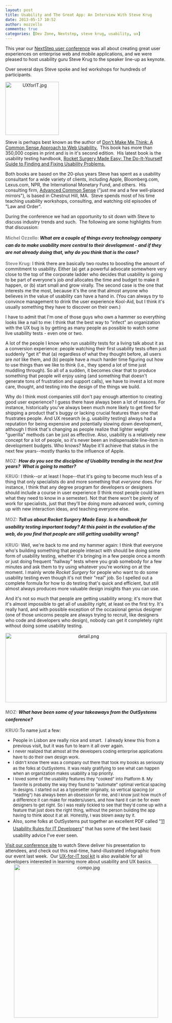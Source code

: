```yaml
---
layout: post
title: Usability and The Great App: An Interview With Steve Krug
date: 2013-05-17 10:52
author: mozzello
comments: true
categories: [Dev Zone, Nextstep, steve krug, usability, ux]
---
```

This year our <a href="http://www.outsystems.com/nextstep/" target="_blank">NextStep user conference</a> was all about creating great user experiences on enterprise web and mobile applications, and we were pleased to host usability guru Steve Krug to the speaker line-up as keynote.
<p style="text-align: left;">Over several days Steve spoke and led workshops for hundreds of participants.</p>
<!--more--><img class="alignright" style="text-align: center;" alt="UXforIT.jpg" src="https://www.outsystems.com/blog/wp-content/uploads/2013/05/UXforIT11.jpg" width="167" height="166" />
<p style="text-align: left;">Steve is perhaps best known as the author of <a href="http://www.amazon.com/Dont-Make-Me-Think-Usability/dp/0321344758/ref=sr_1_1?ie=UTF8&amp;qid=1366985423&amp;sr=8-1&amp;keywords=Don%27t+Make+Me+Think%3A+A+Common+Sense+Approach+to+Web+Usability." target="_blank">Don't Make Me Think: A Common Sense Approach to Web Usability.</a>  This book has more than 350,000 copies in print and is in it's second edition.  His latest book is the usability testing handbook, <a href="http://www.amazon.com/Rocket-Surgery-Made-Easy-Do-It-Yourself/dp/0321657292/ref=pd_bxgy_b_img_y" target="_blank">Rocket Surgery Made Easy: The Do-It-Yourself Guide to Finding and Fixing Usability Problems.</a></p>
Both books are based on the 20-plus years Steve has spent as a usability consultant for a wide variety of clients, including Apple, Bloomberg.com, Lexus.com, NPR, the International Monetary Fund, and others.  His consulting firm, <a href="http://www.sensible.com/" target="_blank">Advanced Common Sense</a> ("just me and a few well-placed mirrors"), is based in Chestnut Hill, MA.  Steve spends most of his time teaching usability workshops, consulting, and watching old episodes of "Law and Order".

During the conference we had an opportunity to sit down with Steve to discuss industry trends and such.  The following are some highlights from that discussion:

<span style="color: #808080;"><b style="line-height: 1.62;">Michel Ozzello:</b></span><strong><em><span style="line-height: 1.62;"> What are a couple of things every technology company can do to make usability more central to their development - and if they are not already doing that, why do you think that is the case?</span></em></strong>

<span style="color: #808080;"><b>Steve Krug:</b></span> I think there are basically two routes to boosting the amount of commitment to usability. Either (a) get a powerful advocate somewhere very close to the top of the corporate ladder who decides that usability is going to be part of everyone's job <i>and</i> allocates the time and budget to make it happen, or (b) start small and grow virally. The second case is the one that interests me the most, because it's the one that almost anyone who believes in the value of usability can have a hand in. (You can always <i>try</i> to convince management to drink the user experience Kool-Aid, but I think it's usually something they have to discover on their own.)

I have to admit that I'm one of those guys who own a hammer so everything looks like a nail to me: I think that the best way to "infect" an organization with the UX bug is by getting as many people as possible to watch some live usability tests - even one or two.

A lot of the people I know who run usability tests for a living talk about it as a conversion experience: people watching their first usability tests often just suddenly "get it" that (a) regardless of what they thought before, all users are <i>not</i> like them, and (b) people have a much harder time figuring out how to use things than we like to think (i.e., they spend a lot of time just muddling through). So all of a sudden, it becomes clear that to produce something that people will enjoy using (and something that doesn't generate tons of frustration and support calls), we have to invest a lot more care, thought, and testing into the design of the things we build.

Why do I think most companies still don't pay enough attention to creating good user experience? I guess there have always been a lot of reasons. For instance, historically you've always been much more likely to get fired for shipping a product that's buggy or lacking crucial features than one that frustrates people. And UX research (e.g. usability testing) always had a reputation for being expensive and potentially slowing down development, although I think that's changing as people realize that lighter weight "guerilla" methods can be just as effective. Also, usability is a relatively new concept for a lot of people, so it's never been an indispensable line-item in development budgets. Who knows? Maybe it'll achieve that status in the next few years--mostly thanks to the influence of Apple.

<span style="color: #808080;"><b>MOZ:</b></span> <em><strong>How do you see the discipline of Usability trending in the next few years?  What is going to matter?</strong></em>

<span style="color: #808080;"><b>KRUG:</b></span> I think--or at least I hope--that it's going to become much less of a thing that only specialists do and more something that <i>everyone</i> does. For instance, I think that any degree program for developers or designers should include a course in user experience (I think most people could learn what they need to know in a semester). Not that there won't be plenty of work for specialists, just that they'll be doing more advanced work, coming up with new interaction ideas, and teaching everyone else.

<span style="color: #808080;"><b style="line-height: 1.62;">MOZ:</b></span><em><strong><span style="line-height: 1.62;"> Tell us about </span>Rocket Surgery Made Easy<span style="line-height: 1.62;">. Is a handbook for usability testing important today? At this point in the evolution of the web, do you find that people are still getting usability wrong?</span></strong></em>

<span style="color: #808080;"><b>KRUG:</b></span> Well, we're back to me and my hammer again: I think that everyone who's building something that people interact with should be doing some form of usability testing, whether it's bringing in a few people once a month or just doing frequent "hallway" tests where you grab somebody for a few minutes and ask them to try using whatever you're working on at the moment. I mainly wrote <i>Rocket Surgery</i> for people who want to do some usability testing even though it's not their "real" job. So I spelled out a complete formula for how to do testing that's quick and efficient, but still almost always produces more valuable design insights than you can use.

And it's not so much that people are getting usability <i>wrong</i>; it's more that it's almost impossible to get all of usability <i>right,</i> at least on the first try. It's really hard, and with possible exception of the occasional genius designer (one of those unicorns people are always trying to recruit, like designers who code and developers who design), nobody can get it completely right without doing some usability testing.
<p style="text-align: center;"><img class="mt-image-center aligncenter" style="text-align: center; display: block; margin-top: 0px; margin-bottom: 20px;" alt="detail.png" src="https://www.outsystems.com/blog/wp-content/uploads/2013/05/detail2.png" width="100%" height="217" /></p>
<span style="color: #808080;"><b style="line-height: 1.62;">MOZ:</b></span><strong><em><span style="line-height: 1.62;"> What have been some of your takeaways from the OutSystems conference?</span></em></strong>

<span style="color: #808080;"><b>KRUG:</b></span>To name just a few:
<ul>
	<li>People in Lisbon are really nice and smart.  I already knew this from a previous visit, but it was fun to learn it all over again.</li>
	<li><span style="font-size: 13px; line-height: 19px;">I never realized that almost all the developers coding enterprise applications have to do their own design work.</span></li>
	<li><span style="font-size: 13px; line-height: 19px;">I didn't know there was a company out there that took my books as seriously as the folks at OutSystems. It was really gratifying to see what can happen when an organization makes usability a top priority.</span></li>
	<li><span style="font-size: 13px; line-height: 19px;">I loved some of the usability features they "cooked" into Platform 8. My favorite is probably the way they found to "automate" optimal vertical spacing in designs. I started out as a typesetter originally, so vertical spacing (or "leading") has always been an obsession for me, and I know just how much of a difference it can make for readers/users, and how hard it can be for even designers to get right. So I was really tickled to see that they'd come up with a feature that just does the right thing, without the person building the app having to think about it at all. Honestly, I was blown away by it.</span></li>
	<li><span style="line-height: 1.62;">Also, some folks at OutSystems put together an excellent PDF called "</span><a style="line-height: 1.62;" href="http://www.outsystems.com/ux-for-it/" target="_blank">11 Usability Rules for IT Developers</a><span style="line-height: 1.62;">" that has some of the best basic usability advice I've ever seen. </span></li>
</ul>
<a href="http://www.outsystems.com/nextstep/2013/one-more-thing--usability/" target="_blank">Visit our conference site</a> to watch Steve deliver his presentation to attendees, and check out this real-time, hand-illustrated infographic from our event last week.  Our <a href="http://www.outsystems.com/ux-for-it/" target="_blank">UX-for-IT tool kit</a> is also available for all developers interested in learning more about usability and UX basics.

<img class="mt-image-center" style="text-align: center; display: block; margin: 0 auto 20px;" alt="compo.jpg" src="https://www.outsystems.com/blog/wp-content/uploads/2013/05/compo2.jpg" width="450" height="480" />

